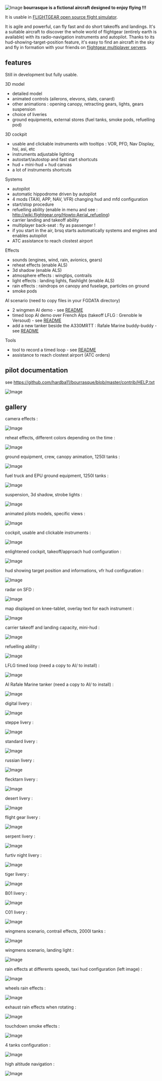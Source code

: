 <!--
markdown README.md > md.html ; cat {hd.inc,md,ft.inc}.html > github.html
-->

![Image](http://i.imgur.com/BJtiZIH.png)
**bourrasque is a fictional aircraft designed to enjoy flying !!!**

It is usable in [FLIGHTGEAR open source flight simulator](http://www.flightgear.org).

It is agile and powerful, can fly fast and do short takeoffs and landings.
It's a suitable aircraft to discover the whole world of flightgear (entirely earth is available) with its radio-navigation instruments and autopilot.
Thanks to its hud-showing-target-position feature, it's easy to find an aircraft in the sky and fly in formation with your friends on [flightgear multiplayer servers](http://mpmap02.flightgear.org/).

## features
Still in development but fully usable.

3D model
- detailed model
- animated controls (ailerons, elevons, slats, canard)
- other animations : opening canopy, retracting gears, lights, gears suspension
- choice of liveries
- ground equipments, external stores (fuel tanks, smoke pods, refuelling pod)

3D cockpit
- usable and clickable instruments with tooltips : VOR, PFD, Nav Display, hsi, asi, etc
- instruments adjustable lighting
- autostart/autostop and fast start shortcuts
- hud + mini-hud + hud canvas
- a lot of instruments shortcuts

Systems
- autopilot
- automatic hippodrome driven by autopilot
- 4 mods (TAXI, APP, NAV, VFR) changing hud and mfd configuration
- start/stop procedure
- refuelling ability (enable in menu and see : http://wiki.flightgear.org/Howto:Aerial_refueling)
- carrier landing and takeoff ability
- multiplayer back-seat : fly as passenger !
- if you start in the air, brsq starts automatically systems and engines and enables autopilot
- ATC assistance to reach clostest airport

Effects
- sounds (engines, wind, rain, avionics, gears)
- reheat effects (enable ALS)
- 3d shadow (enable ALS)
- atmosphere effects : wingtips, contrails
- light effects : landing lights, flashlight (enable ALS)
- rain effects : raindrops on canopy and fuselage, particles on ground
- smoke pods

AI scenario (need to copy files in your FGDATA directory)
- 2 wingmen AI demo - see [README](https://github.com/hardba11/bourrasque/blob/master/ai/README-wingmen.txt)
- timed loop AI demo over French Alps (takeoff LFLG : Grenoble le Versoud) - see [README](https://github.com/hardba11/bourrasque/blob/master/ai/README-timed-loop.txt)
- add a new tanker beside the A330MRTT : Rafale Marine buddy-buddy - see [README](https://github.com/hardba11/bourrasque/blob/master/ai/README-tanker-rafale-marine.txt)

Tools
- tool to record a timed loop - see [README](https://github.com/hardba11/bourrasque/blob/master/tools/trace-loop/README.txt)
- assistance to reach clostest airport (ATC orders)


## pilot documentation

see https://github.com/hardba11/bourrasque/blob/master/contrib/HELP.txt

![Image](http://i.imgur.com/Texfhr3.gif)

## gallery

camera effects :

![Image](http://i.imgur.com/6kszT3e.gif)

reheat effects, different colors depending on the time :

![Image](http://i.imgur.com/4IjCBz8.png)

ground equipment, crew, canopy animation, 1250l tanks :

![Image](http://i.imgur.com/GcW1Q70.png)

fuel truck and EPU ground equipment, 1250l tanks :

![Image](http://i.imgur.com/KHg7CUz.png)

suspension, 3d shadow, strobe lights :

![Image](http://i.imgur.com/38X5OPu.png)

animated pilots models, specific views :

![Image](http://i.imgur.com/i0gDhpN.png)

cockpit, usable and clickable instruments :

![Image](http://i.imgur.com/vxeYFrq.png)

enlightened cockpit, takeoff/approach hud configuration :

![Image](http://i.imgur.com/Uc8TrPp.png)

hud showing target position and informations, vfr hud configuration :

![Image](http://i.imgur.com/fnMhXxE.png)

radar on SFD :

![Image](http://i.imgur.com/ifILq7h.png)

map displayed on knee-tablet, overlay text for each instrument :

![Image](http://i.imgur.com/wyg5tS6.png)

carrier takeoff and landing capacity, mini-hud :

![Image](http://i.imgur.com/RbwwA3M.png)

refuelling ability :

![Image](http://i.imgur.com/VrMoNWV.png)

LFLG timed loop (need a copy to AI/ to install) :

![Image](http://i.imgur.com/hd3LKso.png)

AI Rafale Marine tanker (need a copy to AI/ to install) :

![Image](http://i.imgur.com/dRmWRNU.png)

digital livery :

![Image](http://i.imgur.com/eLH2UKu.png)

steppe livery :

![Image](http://i.imgur.com/WBxkgGY.png)

standard livery :

![Image](http://i.imgur.com/eJdURzL.png)

russian livery :

![Image](http://i.imgur.com/q173hjc.png)

flecktarn livery :

![Image](http://i.imgur.com/Eq5waUG.png)

desert livery :

![Image](http://i.imgur.com/UkyhrAb.png)

flight gear livery :

![Image](http://i.imgur.com/n13LXzK.png)

serpent livery :

![Image](http://i.imgur.com/oeYSXVO.png)

furtiv night livery :

![Image](http://i.imgur.com/7eQNui0.png)

tiger livery :

![Image](http://i.imgur.com/aPbeYro.png)

B01 livery :

![Image](http://i.imgur.com/rDbDqhg.png)

C01 livery :

![Image](http://i.imgur.com/zO8a4Ht.png)

wingmens scenario, contrail effects, 2000l tanks :

![Image](http://i.imgur.com/SP9jPdX.png)

wingmens scenario, landing light :

![Image](http://i.imgur.com/01Glvac.png)

rain effects at differents speeds, taxi hud configuration (left image) :

![Image](http://i.imgur.com/x6LSRkX.png)

wheels rain effects :

![Image](http://i.imgur.com/5M5ORu5.png)

exhaust rain effects when rotating :

![Image](http://i.imgur.com/btLqZXL.png)

touchdown smoke effects :

![Image](http://i.imgur.com/rwAqjdz.png)

4 tanks configuration :

![Image](http://i.imgur.com/BVkJ6aO.png)

high altitude navigation :

![Image](http://i.imgur.com/oxHM3aQ.png)
